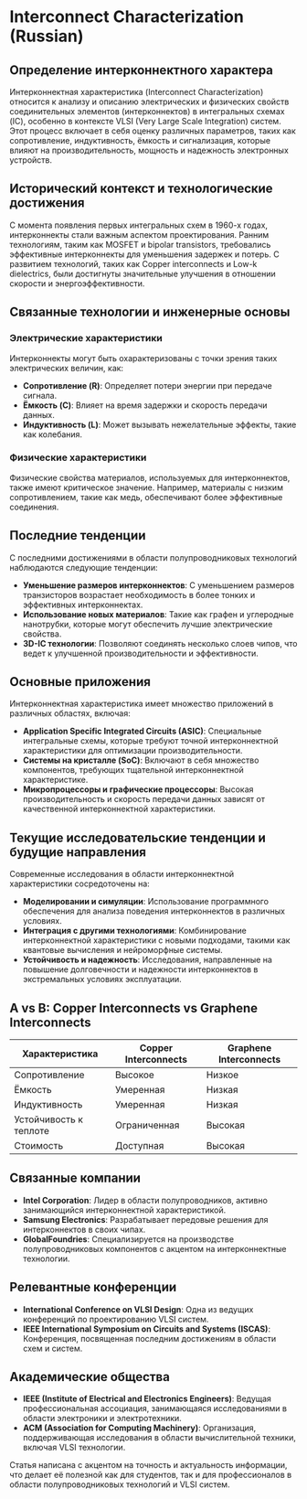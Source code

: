 # Interconnect Characterization (Russian)

## Определение интерконнектного характера

Интерконнектная характеристика (Interconnect Characterization) относится к анализу и описанию электрических и физических свойств соединительных элементов (интерконнектов) в интегральных схемах (IC), особенно в контексте VLSI (Very Large Scale Integration) систем. Этот процесс включает в себя оценку различных параметров, таких как сопротивление, индуктивность, ёмкость и сигнализация, которые влияют на производительность, мощность и надежность электронных устройств.

## Исторический контекст и технологические достижения

С момента появления первых интегральных схем в 1960-х годах, интерконнекты стали важным аспектом проектирования. Ранним технологиям, таким как MOSFET и bipolar transistors, требовались эффективные интерконнекты для уменьшения задержек и потерь. С развитием технологий, таких как Copper interconnects и Low-k dielectrics, были достигнуты значительные улучшения в отношении скорости и энергоэффективности.

## Связанные технологии и инженерные основы

### Электрические характеристики

Интерконнекты могут быть охарактеризованы с точки зрения таких электрических величин, как:

- **Сопротивление (R)**: Определяет потери энергии при передаче сигнала.
- **Ёмкость (C)**: Влияет на время задержки и скорость передачи данных.
- **Индуктивность (L)**: Может вызывать нежелательные эффекты, такие как колебания.

### Физические характеристики

Физические свойства материалов, используемых для интерконнектов, также имеют критическое значение. Например, материалы с низким сопротивлением, такие как медь, обеспечивают более эффективные соединения.

## Последние тенденции

С последними достижениями в области полупроводниковых технологий наблюдаются следующие тенденции:

- **Уменьшение размеров интерконнектов**: С уменьшением размеров транзисторов возрастает необходимость в более тонких и эффективных интерконнектах.
- **Использование новых материалов**: Такие как графен и углеродные нанотрубки, которые могут обеспечить лучшие электрические свойства.
- **3D-IC технологии**: Позволяют соединять несколько слоев чипов, что ведет к улучшенной производительности и эффективности.

## Основные приложения

Интерконнектная характеристика имеет множество приложений в различных областях, включая:

- **Application Specific Integrated Circuits (ASIC)**: Специальные интегральные схемы, которые требуют точной интерконнектной характеристики для оптимизации производительности.
- **Системы на кристалле (SoC)**: Включают в себя множество компонентов, требующих тщательной интерконнектной характеристике.
- **Микропроцессоры и графические процессоры**: Высокая производительность и скорость передачи данных зависят от качественной интерконнектной характеристики.

## Текущие исследовательские тенденции и будущие направления

Современные исследования в области интерконнектной характеристики сосредоточены на:

- **Моделировании и симуляции**: Использование программного обеспечения для анализа поведения интерконнектов в различных условиях.
- **Интеграция с другими технологиями**: Комбинирование интерконнектной характеристики с новыми подходами, такими как квантовые вычисления и нейроморфные системы.
- **Устойчивость и надежность**: Исследования, направленные на повышение долговечности и надежности интерконнектов в экстремальных условиях эксплуатации.

## A vs B: Copper Interconnects vs Graphene Interconnects

| Характеристика                | Copper Interconnects       | Graphene Interconnects          |
|-------------------------------|----------------------------|---------------------------------|
| Сопротивление                 | Высокое                    | Низкое                          |
| Ёмкость                       | Умеренная                  | Низкая                          |
| Индуктивность                 | Умеренная                  | Низкая                          |
| Устойчивость к теплоте        | Ограниченная               | Высокая                         |
| Стоимость                     | Доступная                  | Высокая                         |

## Связанные компании

- **Intel Corporation**: Лидер в области полупроводников, активно занимающийся интерконнектной характеристикой.
- **Samsung Electronics**: Разрабатывает передовые решения для интерконнектов в своих чипах.
- **GlobalFoundries**: Специализируется на производстве полупроводниковых компонентов с акцентом на интерконнектные технологии.

## Релевантные конференции

- **International Conference on VLSI Design**: Одна из ведущих конференций по проектированию VLSI систем.
- **IEEE International Symposium on Circuits and Systems (ISCAS)**: Конференция, посвященная последним достижениям в области схем и систем.

## Академические общества

- **IEEE (Institute of Electrical and Electronics Engineers)**: Ведущая профессиональная ассоциация, занимающаяся исследованиями в области электроники и электротехники.
- **ACM (Association for Computing Machinery)**: Организация, поддерживающая исследования в области вычислительной техники, включая VLSI технологии.

Статья написана с акцентом на точность и актуальность информации, что делает её полезной как для студентов, так и для профессионалов в области полупроводниковых технологий и VLSI систем.